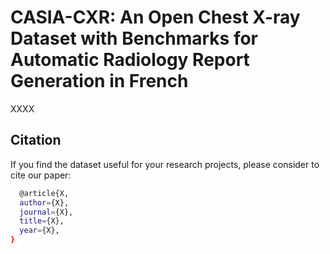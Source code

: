 # CASIA-CXR: An Open Chest X-ray Dataset with Benchmarks for Automatic Radiology Report Generation in French

XXXX

## Citation
If you find the dataset useful for your research projects, please consider to cite our paper:

```bash
  @article{X,
  author={X},
  journal={X}, 
  title={X}, 
  year={X},
}
```
